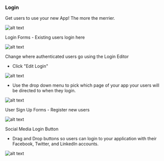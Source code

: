 ### Login ###

Get users to use your new App! The more the merrier.

![alt text](http://appcubator.com/static/img/tutorial/Elements_1.png)

Login Forms - Existing users login here

![alt text](http://appcubator.com/static/img/tutorial/Login_Form.png)

Change where authenticated users go using the Login Editor

- Click "Edit Login"

![alt text](http://appcubator.com/static/img/tutorial/Click_Login_Editor.png)

- Use the drop down menu to pick which page of your app your users will be directed to when they login. 

![alt text](http://appcubator.com/static/img/tutorial/Login_Editor.png)

User Sign Up Forms - Register new users

![alt text](http://appcubator.com/static/img/tutorial/Sign_Up.png)

Social Media Login Button 

- Drag and Drop buttons so users can login to your application with their Facebook, Twitter, and LinkedIn accounts.

![alt text](http://appcubator.com/static/img/tutorial/social_login.png)